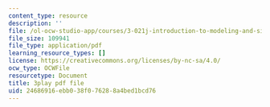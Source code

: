 ```yaml
---
content_type: resource
description: ''
file: /ol-ocw-studio-app/courses/3-021j-introduction-to-modeling-and-simulation-spring-2012/24686916ebb038f076288a4bed1bcd76_xIOQ0O90DjI.pdf
file_size: 109941
file_type: application/pdf
learning_resource_types: []
license: https://creativecommons.org/licenses/by-nc-sa/4.0/
ocw_type: OCWFile
resourcetype: Document
title: 3play pdf file
uid: 24686916-ebb0-38f0-7628-8a4bed1bcd76
---
```

